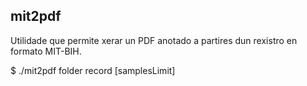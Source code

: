 ## mit2pdf
Utilidade que permite xerar un PDF anotado a partires dun rexistro en formato MIT-BIH.

   $ ./mit2pdf folder record [samplesLimit]





   
